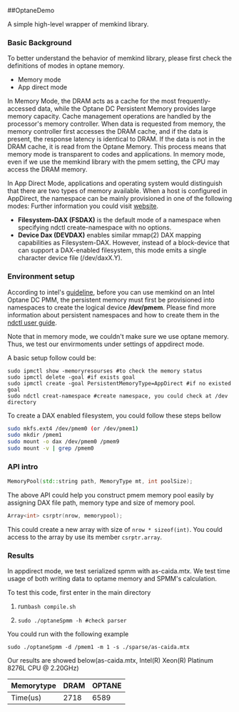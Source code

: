##OptaneDemo

A simple high-level wrapper of memkind library.

### Basic Background

To better understand the behavior of memkind library, please first check the definitions of modes in optane memory.

* Memory mode
* App direct mode

In Memory Mode, the DRAM acts as a cache for the most frequently-accessed data, while the Optane DC Persistent Memory provides large memory capacity. Cache management operations are handled by the processor's memory controller. When data is requested from memory, the memory controller first accesses the DRAM cache, and if the data is present, the response latency is identical to DRAM. If the data is not in the DRAM cache, it is read from the Optane Memory. This process means that memory mode is transparent to codes and applications. In memory mode, even if we use the memkind library with the pmem setting, the CPU may access the DRAM memory.

In App Direct Mode, applications and operating system would distinguish that there are two types of memory available. When a host is configured in AppDirect, the namespace can be mainly provisioned in one of the following modes: Further information you could visit [website](https://software.intel.com/content/www/us/en/develop/articles/qsg-intro-to-provisioning-pmem.html).

- **Filesystem-DAX (FSDAX)** is the default mode of a namespace when specifying ndctl create-namespace with no options.
- **Device Dax (DEVDAX)** enables similar mmap(2) DAX mapping capabilities as Filesystem-DAX. However, instead of a block-device that can support a DAX-enabled filesystem, this mode emits a single character device file (/dev/daxX.Y). 

### Environment setup

According to intel's [guideline](https://software.intel.com/content/www/cn/zh/develop/articles/use-memkind-to-manage-volatile-memory-on-intel-optane-persistent-memory.html), before you can use memkind on an Intel Optane DC PMM, the persistent memory must first be provisioned into namespaces to create the logical device **/dev/pmem**. Please find more information about persistent namespaces and how to create them in the [ndctl user guide](https://docs.pmem.io/ndctl-users-guide). 

Note that in memory mode, we couldn't make sure we use optane memory. Thus, we test our envirmoments under settings of appdirect mode.

A basic setup follow could be:

```shell
sudo ipmctl show -memoryresourses #to check the memory status
sudo ipmctl delete -goal #if exists goal
sudo ipmctl create -goal PersistentMemoryType=AppDirect #if no existed goal
sudo ndctl creat-namespace #create namespace, you could check at /dev directory
```

To create a DAX enabled filesystem, you could follow these steps bellow

```bash
sudo mkfs.ext4 /dev/pmem0 (or /dev/pmem1)
sudo mkdir /pmem1
sudo mount -o dax /dev/pmem0 /pmem9
sudo mount -v | grep /pmem0
```

### API intro

```C++
MemoryPool(std::string path, MemoryType mt, int poolSize);
```

The above API could help you construct pmem memory pool easily by assigning DAX file path, memory type and size of memory pool. 

```C++
Array<int> csrptr(nrow, memorypool);
```

This could create a new array with size of ```nrow * sizeof(int)```. You could access to the array by use its member ```csrptr.array```.

### Results

In appdirect mode, we test serialized spmm with as-caida.mtx.  We test time usage of both writing data to optame memory and SPMM's calculation. 

To test this code, first enter in the main directory

1. run```bash compile.sh```

2. ```shell
   sudo ./optaneSpmm -h #check parser
   ```

You could run with the following example

``` 
sudo ./optaneSpmm -d /pmem1 -m 1 -s ./sparse/as-caida.mtx 
```

Our results are showed below(as-caida.mtx, Intel(R) Xeon(R) Platinum 8276L CPU @ 2.20GHz)

| Memorytype | DRAM | OPTANE |
| ---------- | ---- | ------ |
| Time(us)   | 2718 | 6589   |

